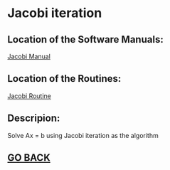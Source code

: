 # Jacobi iteration

## Location of the Software Manuals:
  
  [Jacobi Manual](https://github.com/Alekoll/Math4610/blob/master/SolutionManual/Jacobi.md)
 
## Location of the Routines:
  
  [Jacobi Routine](https://github.com/Alekoll/Math4610/blob/master/routines/Jacobi.py)

## Descripion:

Solve Ax = b using Jacobi iteration as the algorithm
  
## [GO BACK](https://github.com/Alekoll/Math4610/tree/master/Homework/Task_Set_5)

